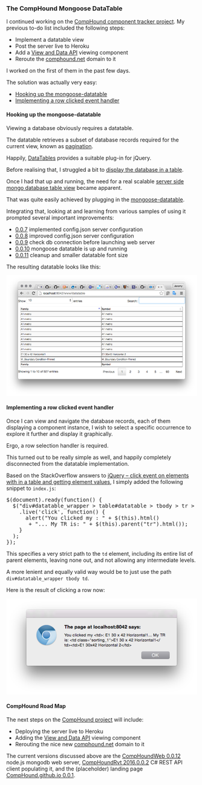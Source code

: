<head>
<title>The 3D Web Coder</title>
<meta http-equiv="Content-Type" content="text/html; charset=utf-8"/>
<link rel="stylesheet" type="text/css" href="3dwc.css"/>
<script src="run_prettify.js" type="text/javascript"></script>
<!--
<script src="https://google-code-prettify.googlecode.com/svn/loader/run_prettify.js" type="text/javascript"></script>
-->
</head>

<!---

#mongolab #heroku #mongoosejs #expressjs
#Autodesk #IoT #SeeControl #cloud #adsk
#3dwebcoder #python #adskdevnetwrk #adsk #markdown #asciidoc
#gcal #caldav #cloud #googleapi #restapi
#milanojs
#3dwebaccel #prague #webgl #3dweb #a360
#au2015 #autocad #inventor #ah8 #cubeathens #developers
#aws #revitapi #jquery #handlebars #heroku
#ViewAndDataAPI
#JsFiddle #Reactjs #3dwebcoder #autodesku #rtceur
akn_include
#RestSharp

The CompHound #Mongoose DataTable #MongoDB #3dwebcoder #revitapi #jquery #javascript #nodejs #adsk #bim #aec

I continued working on the CompHound component tracker project. To-do:
&ndash; Implement a datatable view
&ndash; Post the server live to Heroku
&ndash; Add a View and Data API viewing component
&ndash; Reroute the comphound.net domain...
The solution was easy
&ndash; Hooking up the mongoose-datatable
&ndash; Implementing a row clicked event handler...

-->


### The CompHound Mongoose DataTable

I continued working on the
[CompHound component tracker project](https://github.com/comphound).
My previous to-do list included the following steps:

- Implement a datatable view
- Post the server live to Heroku
- Add a [View and Data API](https://developer.autodesk.com/) viewing component
- Reroute the [comphound.net](http://comphound.net) domain to it

I worked on the first of them in the past few days.

The solution was actually very easy:

- [Hooking up the mongoose-datatable](#2)
- [Implementing a row clicked event handler](#3)


#### <a name="2"></a>Hooking up the mongoose-datatable

Viewing a database obviously requires a datatable.

The datatable retrieves a subset of database records required for the current view, known as
[pagination](https://en.wikipedia.org/wiki/Pagination).

Happily, [DataTables](http://www.datatables.net) provides a suitable plug-in for jQuery.

Before realising that, I struggled a bit to
[display the database in a table](http://the3dwebcoder.typepad.com/blog/2015/09/towards-a-comphound-mongo-database-table-view.html#2).

Once I had that up and running, the need for a real scalable
[server side mongo database table view](http://the3dwebcoder.typepad.com/blog/2015/09/towards-a-comphound-mongo-database-table-view.html#4) became apparent.

That was quite easily achieved by plugging in the
[mongoose-datatable](https://github.com/eherve/mongoose-datatable).

Integrating that, looking at and learning from various samples of using it prompted several important improvements:

- [0.0.7](https://github.com/CompHound/CompHoundWeb/releases/tag/0.0.7) implemented config.json server configuration
- [0.0.8](https://github.com/CompHound/CompHoundWeb/releases/tag/0.0.8) improved config.json server configuration
- [0.0.9](https://github.com/CompHound/CompHoundWeb/releases/tag/0.0.9) check db connection before launching web server
- [0.0.10](https://github.com/CompHound/CompHoundWeb/releases/tag/0.0.10) mongoose datatable is up and running
- [0.0.11](https://github.com/CompHound/CompHoundWeb/releases/tag/0.0.11) cleanup and smaller datatable font size

The resulting datatable looks like this:

<center>
<img src="img/comphound_datatable.png" alt="CompHound datatable"/>
</center>



#### <a name="4"></a>Implementing a row clicked event handler

Once I can view and navigate the database records, each of them displaying a component instance, I wish to select a specific occurrence to explore it further and display it graphically.

Ergo, a row selection handler is required.

This turned out to be really simple as well, and happily completely disconnected from the datatable implementation.

Based on the StackOverflow answers to
[jQuery &ndash; click event on <tr> elements with in a table and getting <td> element values](http://stackoverflow.com/questions/3458571/jquery-click-event-on-tr-elements-with-in-a-table-and-getting-td-element-v),
I simply added the following snippet to `index.js`:

<pre class="prettyprint">
$(document).ready(function() {
  $("div#datatable_wrapper > table#datatable > tbody > tr > td")
    .live('click', function() {
      alert("You clicked my <td>: " + $(this).html()
       + "... My TR is: " + $(this).parent("tr").html());
    }
  );
});
</pre>

This specifies a very strict path to the `td` element, including its entire list of parent elements, leaving none out, and not allowing any intermediate levels.

A more lenient and equally valid way would be to just use the path `div#datatable_wrapper tbody td`.

Here is the result of clicking a row now:

<center>
<img src="img/comphound_datatable_row_alert.png" alt="CompHound datatable row selection alert"/>
</center>



#### <a name="5"></a>CompHound Road Map

The next steps on the
[CompHound project](https://github.com/comphound) will
include:

- Deploying the server live to Heroku
- Adding the [View and Data API](https://developer.autodesk.com/) viewing component
- Rerouting the nice new [comphound.net](http://comphound.net) domain to it

The current versions discussed above are the
[CompHoundWeb 0.0.12](https://github.com/CompHound/CompHoundWeb/releases/tag/0.0.12) node.js mongodb web server,
[CompHoundRvt 2016.0.0.2](https://github.com/CompHound/CompHoundRvt/releases/tag/2016.0.0.2) C# REST API client populating it, and
the (placeholder) landing page
[CompHound.github.io 0.0.1](https://github.com/CompHound/CompHound.github.io/releases/tag/0.0.1).

<!---

<center>
<img src="img/.png" alt="" width="600"/>
</center>

-->
